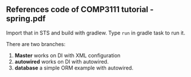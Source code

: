 ## References code of COMP3111 tutorial - spring.pdf

Import that in STS and build with gradlew. Type `run` in gradle task to run it.

There are two branches: 
1. **Master** works on DI with XML configuration
2. **autowired** works on DI with autowired.
3. **database** a simple ORM example with autowired.
